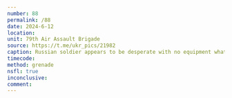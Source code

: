 ```yaml
---
number: 88
permalink: /88
date: 2024-6-12
location: 
unit: 79th Air Assault Brigade
source: https://t.me/ukr_pics/21982
caption: Russian soldier appears to be desperate with no equipment whatsoever, blows himself up in a graphic explosion
timecode: 
method: grenade
nsfl: true
inconclusive: 
comment: 
---
```

<script async src="https://telegram.org/js/telegram-widget.js?22" data-telegram-post="ukr_pics/21982" data-width="100%" data-userpic="false"></script>